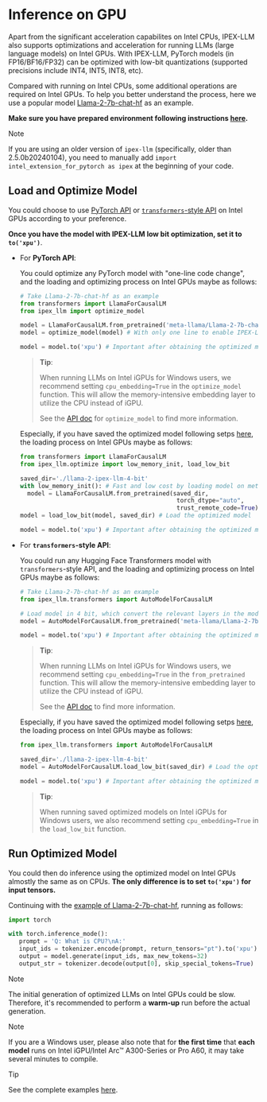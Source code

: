 # Inference on GPU

Apart from the significant acceleration capabilites on Intel CPUs, IPEX-LLM also supports optimizations and acceleration for running LLMs (large language models) on Intel GPUs. With IPEX-LLM, PyTorch models (in FP16/BF16/FP32) can be optimized with low-bit quantizations (supported precisions include INT4, INT5, INT8, etc).

Compared with running on Intel CPUs, some additional operations are required on Intel GPUs. To help you better understand the process, here we use a popular model [Llama-2-7b-chat-hf](https://huggingface.co/meta-llama/Llama-2-7b-chat-hf) as an example.

**Make sure you have prepared environment following instructions [here](../install_gpu.md).**

> [!NOTE]
> If you are using an older version of `ipex-llm` (specifically, older than 2.5.0b20240104), you need to manually add `import intel_extension_for_pytorch as ipex` at the beginning of your code. 

## Load and Optimize Model

You could choose to use [PyTorch API](./optimize_model.md) or [`transformers`-style API](./transformers_style_api.md) on Intel GPUs according to your preference.

**Once you have the model with IPEX-LLM low bit optimization, set it to `to('xpu')`**.

- For **PyTorch API**:

  You could optimize any PyTorch model with "one-line code change", and the loading and optimizing process on Intel GPUs maybe as follows:

  ```python
  # Take Llama-2-7b-chat-hf as an example
  from transformers import LlamaForCausalLM
  from ipex_llm import optimize_model

  model = LlamaForCausalLM.from_pretrained('meta-llama/Llama-2-7b-chat-hf', torch_dtype='auto', low_cpu_mem_usage=True)
  model = optimize_model(model) # With only one line to enable IPEX-LLM INT4 optimization

  model = model.to('xpu') # Important after obtaining the optimized model
  ```

  > **Tip**:
  >
  > When running LLMs on Intel iGPUs for Windows users, we recommend setting `cpu_embedding=True` in the `optimize_model` function. This will allow the memory-intensive embedding layer to utilize the CPU instead of iGPU.
  >
  > See the [API doc](../../PythonAPI/optimize.md) for ``optimize_model`` to find more information.

  Especially, if you have saved the optimized model following setps [here](./optimize_model.md#save), the loading process on Intel GPUs maybe as follows:

  ```python
  from transformers import LlamaForCausalLM
  from ipex_llm.optimize import low_memory_init, load_low_bit

  saved_dir='./llama-2-ipex-llm-4-bit'
  with low_memory_init(): # Fast and low cost by loading model on meta device
    model = LlamaForCausalLM.from_pretrained(saved_dir,
                                              torch_dtype="auto",
                                              trust_remote_code=True)
  model = load_low_bit(model, saved_dir) # Load the optimized model

  model = model.to('xpu') # Important after obtaining the optimized model
  ```

- For **``transformers``-style API**:

  You could run any Hugging Face Transformers model with `transformers`-style API, and the loading and optimizing process on Intel GPUs maybe as follows:
  
  ```python
  # Take Llama-2-7b-chat-hf as an example
  from ipex_llm.transformers import AutoModelForCausalLM

  # Load model in 4 bit, which convert the relevant layers in the model into INT4 format
  model = AutoModelForCausalLM.from_pretrained('meta-llama/Llama-2-7b-chat-hf', load_in_4bit=True)

  model = model.to('xpu') # Important after obtaining the optimized model
  ```

  > **Tip**:
  >
  > When running LLMs on Intel iGPUs for Windows users, we recommend setting `cpu_embedding=True` in the `from_pretrained` function. This will allow the memory-intensive embedding layer to utilize the CPU instead of iGPU.
  >
  > See the [API doc](../../PythonAPI/transformers.md) to find more information.

  Especially, if you have saved the optimized model following setps [here](./hugging_face_format.md#save--load), the loading process on Intel GPUs maybe as follows:

  ```python
  from ipex_llm.transformers import AutoModelForCausalLM

  saved_dir='./llama-2-ipex-llm-4-bit'
  model = AutoModelForCausalLM.load_low_bit(saved_dir) # Load the optimized model

  model = model.to('xpu') # Important after obtaining the optimized model
  ```

  > **Tip**:
  >
  > When running saved optimized models on Intel iGPUs for Windows users, we also recommend setting `cpu_embedding=True` in the `load_low_bit` function.

## Run Optimized Model

You could then do inference using the optimized model on Intel GPUs almostly the same as on CPUs. **The only difference is to set `to('xpu')` for input tensors.**

Continuing with the [example of Llama-2-7b-chat-hf](#load-and-optimize-model), running as follows:
```python
import torch

with torch.inference_mode():
   prompt = 'Q: What is CPU?\nA:'
   input_ids = tokenizer.encode(prompt, return_tensors="pt").to('xpu') # With .to('xpu') specifically for inference on Intel GPUs
   output = model.generate(input_ids, max_new_tokens=32)
   output_str = tokenizer.decode(output[0], skip_special_tokens=True)
```

> [!NOTE]
> The initial generation of optimized LLMs on Intel GPUs could be slow. Therefore, it's recommended to perform a **warm-up** run before the actual generation.

> [!NOTE]
> If you are a Windows user, please also note that for **the first time** that **each model** runs on Intel iGPU/Intel Arc™ A300-Series or Pro A60, it may take several minutes to compile.

> [!TIP]
> See the complete examples [here](https://github.com/intel-analytics/ipex-llm/tree/main/python/llm/example/GPU).